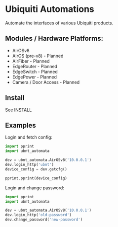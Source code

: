# Ubiquiti Automations
Automate the interfaces of various Ubiquiti products.

## Modules / Hardware Platforms:
- AirOSv8
- AirOS (pre-v8) - Planned
- AirFiber - Planned
- EdgeRouter - Planned
- EdgeSwitch - Planned
- EdgePower - Planned
- Camera / Door Access - Planned

## Install

See [INSTALL](INSTALL.md)


## Examples

Login and fetch config:
```python
import pprint
import ubnt_automata

dev = ubnt_automata.AirOSv8('10.0.0.1')
dev.login_http('ubnt')
device_config = dev.getcfg()

pprint.pprint(device_config)
```

Login and change password:
```python
import pprint
import ubnt_automata

dev = ubnt_automata.AirOSv8('10.0.0.1')
dev.login_http('old-password')
dev.change_password('new-password')
```
